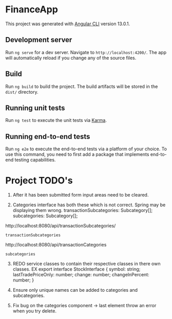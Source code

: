 # FinanceApp

This project was generated with [Angular CLI](https://github.com/angular/angular-cli) version 13.0.1.

## Development server

Run `ng serve` for a dev server. Navigate to `http://localhost:4200/`. The app will automatically reload if you change any of the source files.

## Build

Run `ng build` to build the project. The build artifacts will be stored in the `dist/` directory.

## Running unit tests

Run `ng test` to execute the unit tests via [Karma](https://karma-runner.github.io).

## Running end-to-end tests

Run `ng e2e` to execute the end-to-end tests via a platform of your choice. To use this command, you need to first add a package that implements end-to-end testing capabilities.


# Project TODO's

1) After it has been submitted form input areas need to be cleared.

2) Categories interface has both these which is not correct.
Spring may be displaying them wrong.
transactionSubcategories: Subcategory[];
subcategories: Subcategory[];

http://localhost:8080/api/transactionSubcategories/

    transactionSubcategories


http://localhost:8080/api/transactionCategories

    subcategories

3) REDO service classes to contain their respective classes in there own classes.
    EX
    export interface StockInterface {
        symbol: string;
        lastTradePriceOnly: number;
        change: number;
        changeInPercent: number;
    }

4) Ensure only unique names can be added to categories and subcategories.

5) Fix bug on the categories component -> last element throw an error when you try delete.